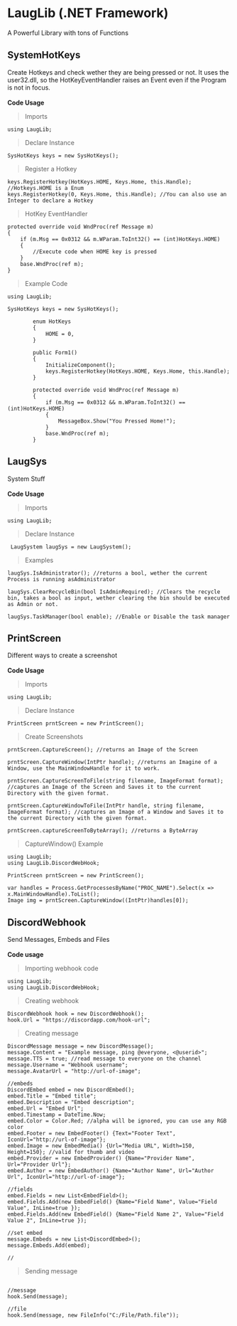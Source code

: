 # LaugLib (.NET Framework)
A Powerful Library with tons of Functions

## SystemHotKeys
Create Hotkeys and check wether they are being pressed or not. 
It uses the user32.dll, so the HotKeyEventHandler raises an Event even if the Program is not in focus.
<br><br>
**Code Usage**
> Imports
```CSharp
using LaugLib;
```
> Declare Instance
```CSharp
SysHotKeys keys = new SysHotKeys();
```
> Register a Hotkey
```CSharp
keys.RegisterHotkey(HotKeys.HOME, Keys.Home, this.Handle); //Hotkeys.HOME is a Enum
keys.RegisterHotkey(0, Keys.Home, this.Handle); //You can also use an Integer to declare a Hotkey
```
> HotKey EventHandler
```CSharp
protected override void WndProc(ref Message m)
{
    if (m.Msg == 0x0312 && m.WParam.ToInt32() == (int)HotKeys.HOME)
    {
        //Execute code when HOME key is pressed
    }
    base.WndProc(ref m);
}
```
> Example Code
```CSharp
using LaugLib;

SysHotKeys keys = new SysHotKeys();

        enum HotKeys
        {
            HOME = 0,
        }
                
        public Form1()
        {
            InitializeComponent();
            keys.RegisterHotkey(HotKeys.HOME, Keys.Home, this.Handle);
        }
        
        protected override void WndProc(ref Message m)
        {
            if (m.Msg == 0x0312 && m.WParam.ToInt32() == (int)HotKeys.HOME)
            {
                MessageBox.Show("You Pressed Home!");
            }
            base.WndProc(ref m);
        }
```

## LaugSys
System Stuff
<br><br>
**Code Usage**
> Imports
```CSharp
using LaugLib;
```
> Declare Instance
```CSharp
 LaugSystem laugSys = new LaugSystem(); 
```
> Examples
```CSharp
laugSys.IsAdministrator(); //returns a bool, wether the current Process is running asAdministrator

laugSys.ClearRecycleBin(bool IsAdminRequired); //Clears the recycle bin, takes a bool as input, wether clearing the bin should be executed as Admin or not.

laugSys.TaskManager(bool enable); //Enable or Disable the task manager
```

## PrintScreen
Different ways to create a screenshot
<br><br>
**Code Usage**
> Imports
```CSharp
using LaugLib;
```
> Declare Instance
```CSharp
PrintScreen prntScreen = new PrintScreen();
```
> Create Screenshots
```CSharp
prntScreen.CaptureScreen(); //returns an Image of the Screen

prntScreen.CaptureWindow(IntPtr handle); //returns an Imagine of a Window, use the MainWindowHandle for it to work.

prntScreen.CaptureScreenToFile(string filename, ImageFormat format); //captures an Image of the Screen and Saves it to the current Directory with the given format.

prntScreen.CaptureWindowToFile(IntPtr handle, string filename, ImageFormat format); //captures an Image of a Window and Saves it to the current Directory with the given format.

prntScreen.captureScreenToByteArray(); //returns a ByteArray
```
> CaptureWindow() Example
```CSharp
using LaugLib;
using LaugLib.DiscordWebHook;

PrintScreen prntScreen = new PrintScreen();

var handles = Process.GetProcessesByName("PROC_NAME").Select(x => x.MainWindowHandle).ToList();
Image img = prntScreen.CaptureWindow((IntPtr)handles[0]);
```

## DiscordWebhook
Send Messages, Embeds and Files
<br><br>
**Code usage**
> Importing webhook code
```CSharp
using LaugLib;
using LaugLib.DiscordWebHook;
```
> Creating webhook
```CSharp
DiscordWebhook hook = new DiscordWebhook();
hook.Url = "https://discordapp.com/hook-url";
```

> Creating message
```CSharp
DiscordMessage message = new DiscordMessage();
message.Content = "Example message, ping @everyone, <@userid>";
message.TTS = true; //read message to everyone on the channel
message.Username = "Webhook username";
message.AvatarUrl = "http://url-of-image";

//embeds
DiscordEmbed embed = new DiscordEmbed();
embed.Title = "Embed title";
embed.Description = "Embed description";
embed.Url = "Embed Url";
embed.Timestamp = DateTime.Now;
embed.Color = Color.Red; //alpha will be ignored, you can use any RGB color
embed.Footer = new EmbedFooter() {Text="Footer Text", IconUrl="http://url-of-image"};
embed.Image = new EmbedMedia() {Url="Media URL", Width=150, Height=150}; //valid for thumb and video
embed.Provider = new EmbedProvider() {Name="Provider Name", Url="Provider Url"};
embed.Author = new EmbedAuthor() {Name="Author Name", Url="Author Url", IconUrl="http://url-of-image"};

//fields
embed.Fields = new List<EmbedField>();
embed.Fields.Add(new EmbedField() {Name="Field Name", Value="Field Value", InLine=true });
embed.Fields.Add(new EmbedField() {Name="Field Name 2", Value="Field Value 2", InLine=true });

//set embed
message.Embeds = new List<DiscordEmbed>();
message.Embeds.Add(embed);

//
```

> Sending message
```CSharp

//message
hook.Send(message);

//file
hook.Send(message, new FileInfo("C:/File/Path.file"));
```
